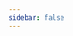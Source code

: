 ```yaml
---
sidebar: false
---
```


<template>
<h1>Lounge names history</h1>
<em>List is curated by <a href="https://discordhub.com/profile/159016432498114560">Torch</a></em><hr>
<div id="loungeNames"><h2>Loading..</h2></div>
</template>
<ClientOnly>
<script>
fetch('https://cors-anywhere.herokuapp.com/https://potatofestival.co.uk/msft/loungenames.txt')
  .then(function(response) {
    return response.text();
  })
  .then(function(loungeNames) {
    document.getElementById('loungeNames').innerText = loungeNames
  });
</script>
</ClientOnly>